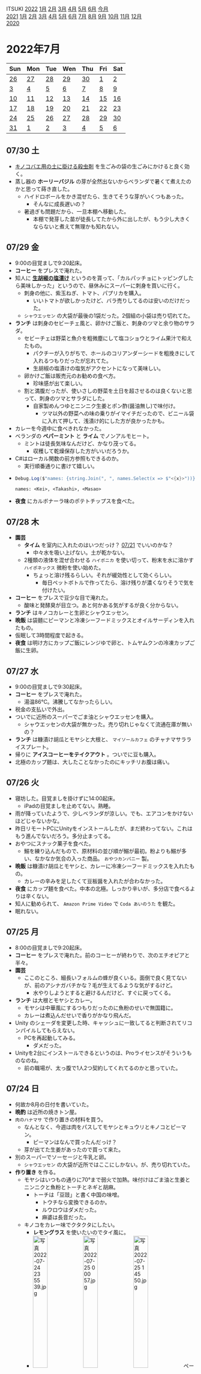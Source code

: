 ITSUKI [2022](README.md#2022) [1月](2022-01.md) [2月](2022-02.md) [3月](2022-03.md) [4月](2022-04.md) [5月](2022-05.md) [6月](2022-06.md) [今月](2022-07.md)  
[2021](README.md#2021) [1月](2021-01.md) [2月](2021-02.md) [3月](2021-03.md) [4月](2021-04.md) [5月](2021-05.md) [6月](2021-06.md) [7月](2021-07.md) [8月](2021-08.md) [9月](2021-09.md) [10月](2021-10.md) [11月](2021-11.md) [12月](2021-12.md)  
[2020](README.md#2020)  

2022年7月
=========

|Sun|Mon|Tue|Wen|Thu|Fri|Sat|
|---|---|---|---|---|---|---|
|[26](2022-06.md#0626-日)|[27](2022-06.md#0627-月)|[28](2022-06.md#0628-火)|[29](2022-06.md#0629-水)|[30](2022-06.md#0630-木)|[1](#0701-金)|[2](#0702-土)|
|[3](#0703-日)|[4](#0704-月)|[5](#0705-火)|[6](#0706-水)|[7](#0707-木)|[8](#0708-金)|[9](#0709-土)|
|[10](#0710-日)|[11](#0711-月)|[12](#0712-火)|[13](#0713-水)|[14](#0714-木)|[15](#0715-金)|[16](#0716-土)|
|[17](#0717-日)|[18](#0718-月)|[19](#0719-火)|[20](#0720-水)|[21](#0721-木)|[22](#0722-金)|[23](#0723-土)|
|[24](#0724-日)|[25](#0725-月)|[26](#0726-火)|[27](#0727-水)|[28](#0728-木)|[29](#0729-金)|[30](#0730-土)|
|[31](#0731-日)|[1](2022-08.md#0801-月)|[2](2022-08.md#0802-火)|[3](2022-08.md#0803-水)|[4](2022-08.md#0804-木)|[5](2022-08.md#0805-金)|[6](2022-08.md#0806-土)|

## 07/30 土

- [キノコバエ用の土に掛ける殺虫剤](2022-05.md#0506-insecticide) を生ごみの袋の生ごみにかけると良く効く。
- 蒸し器の __ホーリーバジル__ の芽が全然出ないからベランダで暑くて煮えたのかと思って蒔き直した。
  - ハイドロボールをかき混ぜたら、生きてそうな芽がいくつもあった。
    - そんなに成長遅いの？
  - 暑過ぎも問題だから、一旦本棚へ移動した。
    - 本棚で発芽した苗が徒長してたから外に出したが、もう少し大きくならないと煮えて無理かも知れない。

## 07/29 金

- 9:00の目覚ましで9:20起床。
- __コーヒー__ をプレスで淹れた。
- 知人に __[生胡椒の塩漬け](https://and-cambodia.stores.jp/items/5d5112038e6919185860d652)__ というのを貰って、「カルパッチョにトッピングしたら美味しかった」というので、昼休みにスーパーに刺身を買いに行く。
  - 刺身の他に、紫玉ねぎ、トマト、パプリカを購入。
    - いいトマトが欲しかったけど、バラ売りしてるのは安いのだけだった。
  - `シャウエッセン` の大袋が最後の1袋だった。2個組の小袋は売り切れてた。
- __ランチ__ は刺身のセビーチェ風と、卵かけご飯と、刺身のツマと余り物のサラダ。
  - セビーチェは野菜と魚介を粗微塵にして塩コショウとライム果汁で和えたもの。
    - パクチーが入りがちで、ホールのコリアンダーシードを粗挽きにして入れるつもりだったが忘れてた。
    - 生胡椒の塩漬けの塩気がアクセントになって美味しい。
  - 卵かけご飯は販売元のお勧めの食べ方。
    - 珍味感が出て楽しい。
  - 割と満腹だったが、使いさしの野菜を土日を超させるのは良くないと思って、刺身のツマとサラダにした。
    - 自家製めんつゆとニンニク生姜とポン酢(醤油無し)で味付け。
      - ツマ以外の野菜への味の乗りがイマイチだったので、ビニール袋に入れて押して、浅漬け的にした方が良かったかも。
- カレーを今週中に食べきれなかった。
- ベランダの __ペパーミント__ と __ライム__ でノンアルモヒート。
  - ミントは徒長気味なんだけど、かなり茂ってる。
    - 収穫して乾燥保存した方がいいだろうか。
- C#はローカル関数の前方参照もできるのか。
  - 実行順番通りに書けて嬉しい。
- ```cs
  Debug.Log($"names: {string.Join(", ", names.Select(x => $"<{x}>"))}");
  ```
  ```
  names: <Kei>, <Takashi>, <Masao>
  ```
- __夜食__ にカルボナーラ味のポテトチップスを食べた。

## 07/28 木

- __園芸__
  - __タイム__ を室内に入れたのはいつだっけ？ [07/21](#0721-thime) でいいのかな？
    - 中々水を吸い上げない。土が乾かない。
  - 2種類の液体を混ぜ合わせる `ハイポニカ` を使い切って、粉末を水に溶かす `ハイポネックス` 微粉を使い始めた。
    - ちょっと溶け残るらしい。それが緩効性として効くらしい。
      - 毎日ペットボトルで作ってたら、溶け残りが濃くなりそうで気を付けたい。
- __コーヒー__ をプレスで豆少な目で淹れた。
  - 酸味と発酵臭が目立つ。あと何かある気がするが良く分からない。
- __ランチ__ はキノコカレーと生卵とシャウエッセン。
- __晩飯__ は袋麺にピーマンと冷凍シーフードミックスとオイルサーディンを入れたもの。
- 仮眠して3時間程度で起きる。
- __夜食__ は明け方にカップご飯にレンジゆで卵と、トムヤムクンの冷凍カップご飯に生卵。

## 07/27 水

- 9:00の目覚ましで9:30起床。
- __コーヒー__ をプレスで淹れた。
  - 湯温86°C。沸騰してなかったらしい。
- 税金の支払いで外出。
- ついでに近所のスーパーでごま油とシャウエッセンを購入。
  - シャウエッセンの大袋が無かった。売り切れじゃなくて流通在庫が無いの？
- __ランチ__ は糠漬け胡瓜とモヤシと大根と、 `マイソールカフェ` のチャナマサラライスプレート。
- 帰りに __アイスコーヒーをテイクアウト__ 。ついでに豆も購入。
- 北極のカップ麺は、大したことなかったのにキッチリお腹は痛い。

## 07/26 火

- 寝坊した。目覚ましを掛けずに14:00起床。
  - iPadの目覚ましを止めてない。熟睡。
- 雨が降っていたようで、少しベランダが涼しい。でも、エアコンをかけないほどじゃないかな。
- 昨日リモートPCにUnityをインストールしたが、まだ終わってない。これはもう進んでないだろう。多分止まってる。
- おやつにスナック菓子を食べた。
  - 鰯を練り込んだもので、原材料の並び順が鰯が最初。粉よりも鰯が多い、なかなか気合の入った商品。 `おやつカンパニー` 製。
- __晩飯__ は糠漬け胡瓜とモヤシと、カレーに冷凍シーフードミックスを入れたもの。
  - カレーの辛みを足したくて豆板醤を入れたが合わなかった。
- __夜食__ にカップ麺を食べた。中本の北極。しっかり辛いが、多分店で食べるよりは辛くない。
- 知人に勧められて、 `Amazon Prime Video` で `Coda あいのうた` を観た。
- 眠れない。

## 07/25 月

- 8:00の目覚ましで9:20起床。
- __コーヒー__ をプレスで淹れた。前のコーヒーが終わりで、次のエチオピアと半々。
- __園芸__ 
  - ここのところ、細長いフォルムの蜂が良くいる。面倒で良く見てないが、前のアシナガバチかな？毛が生えてるような気がするけど。
    - 水やりしようとすると避けるんだけど、すぐに戻ってくる。
- __ランチ__ は大根とモヤシとカレー。
  - モヤシは中華風にするつもりだったのに魚粉のせいで無国籍に。
  - カレーは煮込んだせいで香りがかなり飛んだ。
- Unity のシェーダを変更した時、キャッシュに一致してると判断されてリコンパイルしてもらえない。
  - PCを再起動してみる。
    - ダメだった。
- Unityを2台にインストールできるというのは、Proライセンスがそういうものなのね。
  - 前の職場が、太っ腹で1人2つ契約してくれてるのかと思っていた。

## 07/24 日

- 何故か8月の日付を書いていた。
- __晩酌__ は近所の焼きトン屋。
- `肉のハナマサ` で作り置きの材料を買う。
  - なんとなく、今週は肉をパスしてモヤシとキュウリとキノコとピーマン。
    - ピーマンはなんで買ったんだっけ？
  - 芽が出てた生姜があったので買って来た。
- 別のスーパーでソーセージと牛乳と卵。
  - `シャウエッセン` の大袋が近所ではここにしかない。が、売り切れていた。
- __作り置き__ を作る。
  - モヤシはいつもの通りに70°まで弱火で加熱。味付けはごま油と生姜とニンニクと魚粉とトーチとネギと胡麻。
    - トーチは「豆豉」と書く中国の味噌。
      - トウチなら変換できるのか。
      - ルウロウはダメだった。
      - 麻婆は長音だった。
  - キノコをカレー味でクタクタにしたい。
    - __レモングラス__ を使いたいのでタイ風に。
    - <img src='images/%E5%86%99%E7%9C%9F%202022%2D07%2D24%2023%2055%2039.jpg' alt='写真 2022-07-24 23 55 39.jpg' width='30%'> <img src='images/%E5%86%99%E7%9C%9F%202022%2D07%2D25%200%2000%2057.jpg' alt='写真 2022-07-25 0 00 57.jpg' width='30%'> <img src='images/%E5%86%99%E7%9C%9F%202022%2D07%2D25%201%2045%2050.jpg' alt='写真 2022-07-25 1 45 50.jpg' width='30%'> ペーストにして、アンチョビピクルスとココナッツミルクでイイ感じの味付けになったと思うが、焦がしてしまった。
    - イイ感じの味付けになったと思うけど、スターターのマスタードとクミンは不要だった。タイっぽさが減る。
- github.ioでTeXが変換されてないんだけど？
  - それと、urlも自動的にリンクにはならないのか。
    - いくつか直したが、全部は面倒だな。
- 久しぶりにAppleWatchを掃除した。

## 07/23 土

- __園芸__
  - <img src='images/%E5%86%99%E7%9C%9F%202022%2D07%2D23%2017%2053%2033.jpg' alt='写真 2022-07-23 17 53 33.jpg' width='30%'> __レモングラス__ の成長が旺盛。ここ最近の暑さのせいだろうか。流石南国の植物。
  - <img src='images/%E5%86%99%E7%9C%9F%202022%2D07%2D23%2017%2053%2001.jpg' alt='写真 2022-07-23 17 53 01.jpg' width='30%'> __レモンドロップ__ を収穫。
  - ベランダに出した __蒸し器__ の __ホーリーバジル__ の芽が消えた。煮えたかも知れない。

## 07/22 金

- __園芸__
  - <img src='images/%E5%86%99%E7%9C%9F%202022%2D07%2D22%207%2033%2023.jpg' alt='写真 2022-07-22 7 33 23.jpg' width='30%'> <img src='images/%E5%86%99%E7%9C%9F%202022%2D07%2D22%207%2034%2012.jpg' alt='写真 2022-07-22 7 34 12.jpg' width='30%'> __唐辛子__ が元気。 __ハバネロ__ と __レモンドロップ__ 。
    - レモンドロップはそろそろ収穫して干してしまおう。
  - 本棚から動かした __蒸し器__ の4つは動きが無い。多分死んでる。
    - 作り直したいが、元気が出るのはいつだろうか。
  - 本棚の __蒸し器__ の __ホーリーバジル__ は成長する気配が無いが、死んでるようにも見えない。
    - 近くで見たら、発芽してる種がいくつもあった。生きてるの？死んでるの？
    - とりあえず水を足して、カビにアルコールを吹き掛けた。
- コーヒーの代わりに `レッドブル` を飲んだ。
- UnityのShaderLabの `RenderType` を外部から変更する。助かる。
  - [https://light11.hatenadiary.com/entry/2019/01/11/212241](https://light11.hatenadiary.com/entry/2019/01/11/212241)
  - InspectorをDebugにして `String Tag Map` 。
- 昼飯は抜いて昼寝した。
- __コーヒー__ をウェーブフィルターで淹れて、ココアと砂糖を入れた。
- 昨日夜中まで何度もモノを食べたせいか、甘い飲み物のおかげか、夕方までお腹が減らない。
- __晩飯__ はサラダと糠漬け。
- コロナ新規感染者は前週比1.8倍だそうだ。
  - 政府から、医療機関に対して、土日の発熱外来の営業や、発熱患者に対して検査キットで自宅で検査してもらうように、依頼したそうだ。
    - 是非やるべきだけど、それを今やるのか。前回の宣言明けにやっておくべきだったのでは。
- おお、c++の構造化束縛(C#のValueTupleみたいなの)は配列を分解できるのか。
  - [https://cpprefjp.github.io/lang/cpp17/structured_bindings.html](https://cpprefjp.github.io/lang/cpp17/structured_bindings.html)
  - え、クラスメンバまで。それはミスが怖い。
- 今読んでいる本で、$2.5^2$ と $2.5^3$ の幾何平均を $\sqrt{2.5^2 \times 2.5^3}$ と表記しているが、 $2.5^\frac{2+3}{2}$ の方が分かりやすいし、項が増えた時にもっと分かりやすいと思う。
  - やっと分かった。 $a^\frac{m+n}{2}$ だと $a^m$ と $a^n$ の形にしないといけないが、 $a$ と $b$ の形のまま $\sqrt{ab}$ と書けるということか。
- 夜の間、 __ホーリーバジル__ に __紫外線ライト__ を当ててみる。
  - 窓からの日光の方がずっと強いと思うけど。
  - 明日から外に出してみようか。
- 来週雨が降るらしいけど、それでも31°Cだって。

## 07/21 木

- 8:00の目覚ましで9:30起床。
- __コーヒー__ をウェーブフィルターで淹れた。
  - 2枚になってた。
- __園芸__
  - 水やりしたら、主に __唐辛子__ だけ弱ってた。
  - <a id="0721-thime"></a>__タイム__ がちょっと前から元気が無い。水が少ないのか多いのか、それとも暑過ぎるのか。
- 71°Cでお __茶__ を淹れたが、中々水色が濃くならない。
- __ランチ__ は大根とサラダ。
  - サラダはまだ白ご飯のおかずにできるくらい塩辛いが、食べ物のレベルにはなった。
- <img src='images/%E5%86%99%E7%9C%9F%202022%2D07%2D21%2018%2053%2020.jpg' alt='写真 2022-07-21 18 53 20.jpg' width='30%'> __カルダモン水__ はプックリと膨らんだが、あんまりいい香りが出てない。あまり美味しくない成分が出ている。
  - ライムを浮かべてみたらマシだが、やはり期待と違う。
  - 潰して皮を剥いて粒だけにしたらどうだろうか。
  - お茶パックにパウダーがいいのだろうが。
  - 検索したら丸ごとで作ってる人が美味しいと言ってた。
  - とりあえず、残り半分に __クローブ__ を1粒追加した。
- スライスで __ライム__ を使った後に、切り口をラップして冷蔵庫に入れているが、案外良く保つ。
- __晩飯__ はカップ麺とソーセージ。
- <details><summary>コレのBが、PODじゃないのか。</summary>

  ```c++
  #include <type_traits>
  #include <typeinfo>
  #include <cstdio>

  struct A { int a; };
  struct B : A { int b; };
  struct C { A a; int c; };

  template <typename T> static void report()
  {
      std::printf("type %s %d\n", typeid(T).name(), std::is_standard_layout<T>::value);
  }

  int main()
  {
      report<A>();
      report<B>();
      report<C>();
      return 0;
  }
  ```
  の出力がこう。
  ```
  type struct A 1
  type struct B 0
  type struct C 1
  ```
  </details>

  - PODはトリビアルコピー可能とスタンダードレイアウトの2つの概念に分割されたと読んで確かめてみた。
  - 長いこと使ってなかったので `typeid` を思い出せなくて検索した。
  - `ideone` 使った方が楽だったかな。 [https://ideone.com/lmPmNt](https://ideone.com/lmPmNt)
- [https://cpprefjp.github.io/lang/cpp20/coroutines.html](https://cpprefjp.github.io/lang/cpp20/coroutines.html) は前からこんなに詳しかったかな？
  - ここの例に出てるコードがコレで動くなんて、今のc++の型推論は凄いな。
- コロナ新規感染者は3万人以上で、前週比は1.7倍だそうだ。
  - 夜の人出は減ってるというが、さてどうなるか。
  - 増加率は2倍よりは減ってるということでいいのかな？
- 仕事が押している。
  - 1月に分かっていれば問題なかったんだけど、気付くことが出来た可能性はあるだろうか。
    - 想定とかなり違う。その想定をせずに済めば良かったのだが、何かできることはあったか？
- `AppAgg` で1本ダウンロードした。
  - 他にもいくつか面白そうなのはあったけど、まともなアクションでボリュームが大変そうだった。
- ウトウトして仮眠した。そのまま眠っても良かったが1時間で起きた。
- コンビニへ買い物に。ストック補充。
  - `レッドブル` とカップ麺2個とスナック2個。
- ネット記事で知ったが、[Shift]キーを押しながらホイールで横スクロール。便利。
- `PrefabUtility.LoadPrefabContents()` は例外出すの。
- プレハブでマテリアルパラメータを上書きできない、ってマジか。 __テクスチャ違いのプレハブを作れない__ のか。
- 数時間の仮眠はしたが徹夜した。

## 07/20 水

- 8:00の目覚ましで9:40起床。
- __朝飯__ にソーセージ2本と牛乳とレタスサラダとルーローの残り。
  - レタスサラダやっぱり塩辛い。少し具材を足したい。
- ご飯も食べてギリギリだったのでコーヒーを淹れなかった。
- __ランチ__ は大根糠漬けを全部。結構食べた。
- 昼休みはほぼ昼寝。
- __おやつ__ に何度もソーセージをつまみ食い。
- `Unity` で fbx を `Convert To FBX Prefab Variant` すると、バイナリがテキストになってしまい、ついでに色々な情報が剥落する。
- 定時後、サラダの追加食材を買いに近所のスーパーへ行って、オクラとシメジを買って来た。
  - オクラはヘタ毎斜めに切って生のまま、シメジはバラしてそのまま追加。
- __晩飯__ は袋麺のニュー担々麺と、ちょっと高いポテトチップス。
  - 袋麺はお湯が多かったのか薄かった。
  - ニンニク一欠けのすりおろしを追加し、溶き卵を掻き玉にして加えた。
- 面倒で水やりしなかった。
- コロナ新規感染者は前週比160%。
  - 倍にはなっていないが、落ち着いたと言える数字ではない。
    - 連休の分が来ただけで、明日から落ち着くといいんだけど。
- __夜食__ に `プリングルス` 黒トリュフ。
  - 食欲が止まらない。
- ウトウトして仮眠した。そのまま眠っても良かったが1時間で起きた。

## 07/19 火

- 8:00の目覚ましで9:20起床。
- 昨日の水やりが夕方だったからか、2Lペットボトル2本で済んだ。
- __コーヒー__ をプレスで淹れた。
  - 昨日 __ウェーブフィルター__ 買って来たのに。
- <img src='images/%E5%86%99%E7%9C%9F%202022%2D07%2D19%2013%2019%2044.jpg' alt='写真 2022-07-19 13 19 44.jpg' width='30%'> 水に __カルダモン__ を浮かべて冷蔵庫に入れてみた。
- __ランチ__ は大根糠漬けとソーセージとゆで卵。
  - <img src='images/%E5%86%99%E7%9C%9F%202022%2D07%2D19%2013%2031%2003.jpg' alt='写真 2022-07-19 13 31 03.jpg' width='30%'> ゆで卵は作り置きのサラダのために作ったけど、2個茹でて1つ割れたので、割れた方を食べた。
- 税金を納めに行って、帰りに `スタバ` でフラペチーノを買って飲む。
- 昨日のレタスで __作り置き__ のサラダを作った。
  - レモンのコンフィを使った。少し多過ぎて塩辛い。
  - レタスは常温放置してたら少し溶けた。
  - 茹で卵はやっぱりもう1つ欲しい。
- __晩飯__ は余りものカレー。
  - レタスの外葉とナス1本とキュウリ半分とルーロー。
  - パウダースパイスを入れる前にナスを入れてしまって、食感も悪いし香りの乗りも悪い。
- コロナ新規感染者が前週比微減。
  - 人流が少し減っており、行動変容のせいだとすると、良い兆候かも知れない。
    - 現在程度なら医療は逼迫しないようなので、微増が続く程度ならば耐え切れるだろう。

## 07/18 月 海の日

- __晩飯__ と __買い物__ に __お出かけ__ 。
  - AppleWatchを忘れて出かけた。
  - 晩飯は `ラーメン大戦争` で鶏ガラと貝柱の出汁のラーメンと、おつまみセットと唐揚げ。
    - 甘みのあるスープは流石。
    - カンスイ弱めの腰のある麺が好み。
    - 極薄切りのレアチャーシューが美味しい。
  - 小田急ハルクの地下が20:00閉店だった。20:30まで頑張って欲しい。
  - `東急ハンズ` で __ウェーブフィルター__ を購入。
  - 歩いて __新大久保__ に移動。
    - 暑いのでどこかで飲み物を買いたいと思っていたが、案外21:00で終わっている店が多い。
    - `ホイチャ` というタピオカの店でスムージーを買って歩きながら飲む。
  - ハラル食材店でカルダモンパウダーとコリアンダーパウダーとペペスープとウラドダルを購入。
    - ペペスープはアフリカの辛いスープで、どんな味なのか興味があった。
    - ウラドダルはインドの豆料理で使うんだけど、スパイスのように炒めても使うというのを読んで興味が出た。
      - 1kgは多いけど。
  - 近所のスーパーでレタスと胡瓜とソーセージと牛乳を購入。
    - ソーセージは `シャウエッセン` の大袋を買うつもりだったが、他のにした。
      - シャウエッセンの粗挽き食感の方が好きだな。
    - レタスは朝獲りレタスという触れ込みの外葉が沢山付いたもの。
  - 11186歩。

## 07/17 日

- 近所のもつ焼き屋で __晩酌__ 。
  - 3日連続もつ焼き。
- 2944歩。

## 07/16 土

- 今日も __江古田__ のお店に __晩酌__ に行く。
  - 今日も湿度が凄い。
  - 昨日と別のルートで、椎名町の手前から西へ。少し遠回り。
    - `トキワ荘` のあったらしい通りを通ったら色々アピールしてた。
  - 今日も中井に寄る。徒歩移動。
  - :walking: 7.99km
    - アチコチで計測忘れ。行きの江古田までは5.3km程度。
    - 昨日は程々に走ったのに、ほとんどずっと歩いていた今日の方が平均時速が速かった。
    - 15783歩。

## 07/15 金

- 9:00の目覚ましで9:40起床。
- ギリギリなのでコーヒーは無し。
- 昨日の雨で水やりは不要。
- __ランチ__ は糠漬け胡瓜とモヤシ。
- __コーヒー__ をプレスで淹れた。沸騰してなくて、湯温が82°Cだった。物足りない。低めの温度じゃだダメ。
- 常温の水道水に __ライム__ のスライスと、カルダモンとクローブを浮かべてみた。
  - こんな短時間の水出しでは、スパイスの香りはゼロ。
- Unityのシェーダのuniform一覧は得られないのか。
- __晩酌__ しにお出かけ。
  - 最近知り合いが働き始めた __江古田__ の店まで。
  - 歩いて行ったが湿度が凄い。
  - 帰りに __中井__ の知り合いの店に寄る。電車移動。
  - 帰り道でAppleWatchの一時停止を解除し忘れて計測漏れが沢山ある。
  - :walking: 4.52km
    - 中井から歩いて帰ってきたが計測忘れ。
    - 11162歩。

## 07/14 木

- 8:00の目覚ましを8:30に掛け直して9:00起床。
- __コーヒー__ をプレスで淹れた。
- __園芸__
  - 昨日の雨で、水やりはかなり少なく。
  - <img src='images/%E5%86%99%E7%9C%9F%202022%2D07%2D14%209%2052%2039.jpg' alt='写真 2022-07-14 9 52 39.jpg' width='30%'> __ハバネロ__ に雑草が生えていると思ったらキノコだった。
- `git update-git-for-windows` したら `git branch --show-current` が使えるようになった。
- ベランダは涼しいが、風が抜けないのでエアコンが必要。
- __ランチ__ は糠漬けとモヤシとルーロー。
  - モヤシ辛い。
- アニスの __ハーブティー__ にライムのスライスを入れてみたがライムが勝ち過ぎ。
- カレーを作ってくれと言われて作った。

## 07/13 水

- 9:00の目覚ましで9:30起床。
- __コーヒー__ をプレスで淹れた。
- まあまあ横殴りの雨で、水やりは最上段だけ。
- 昼休みにスーパーへ __買い物__ に。
  - 間違えて生姜を買い足してしまった。こないだ補充したのに。
- __ランチ__ はモヤシとカプレーゼと、デザートにバニラアイス。
  - お土産でバルサミコみたいなリンゴ酢を貰ったので、それを使うためにカプレーゼとアイス。
- カプレーゼのために買ったバジルの、茎の付いた部分をコップに活けてみた。前に上手く行かなかった気がするけど。
- 芽が伸びることを期待して暗室に入れておいた、芽の出た生姜がカビていた。
  - 芽が腐ったようにも見える。
  - 温度が高過ぎたか。
- Amazonで注文したモバイルバッテリーが届いた。
- 夕方にお腹が空いてカリフラワーのサブジを食べた。
- __晩飯__ はカップ麺の一風堂。
- 日記のcommit&pushにスクリプトを使っている。
  - 普段はSourceTreeのターミナルを使っているが、vscodeのターミナルでいいんじゃないかと思って試したら、パスが通っているのが `git version 2.18.0.windows.1` で、 `git branch --show-current` のオプションが動かなかった。
- __日記__ を書くのに手元でgitとvscodeを使っているが、 __GitHubのmainブランチを直接vscodeのweb版で編集__ してもいいハズだな。
- エアコンを消して寝る。

## 07/12 火

- 8:00の目覚ましで9:00起床。4時間睡眠の割には起きやすかった。
- エアコンを点けた。
- __コーヒー__ をプレスで淹れた。
- __園芸__
  - <img src='images/%E5%86%99%E7%9C%9F%202022%2D07%2D12%209%2052%2027.jpg' alt='写真 2022-07-12 9 52 27.jpg' width='30%'> パクチーが枯れているかも知れない。煮えた？
  - 芽が出たホーリーバジルが伸びてないように見える。コレも煮えたか。
- 次に晴れるのは日曜らしい。
  - __梅干し__ を瓶のまま日光に当ててみる。丁度1か月くらいだ。
    - 意味があるんだろうか？
    - そもそも、普通の梅干しで天日干しする理由は乾燥だけなのか、他にもあるのか。
      - 乾燥だけなら室内で風乾でもいいだろう。
    - 天日干しでは、かなり温度が上がるかも知れない。梅干しの天日干しの意味に、軽く煮ることがあるかも知れない。
    - 瓶を天日にさらすことでも、50°Cを超えるくらいにはなりそうな気がする。
      - だとしたら、ソチラの意味はある。
      - 乾かすことによる恩恵があるならそれは得られないが。
- __カリカリ梅__ を20%の塩分で漬けたけど、10%程度が普通みたい。
- 梅干しの瓶もカリカリ梅の瓶も、瓶の口が塩を吹いている。
- __FX__ で、こないだ南アランド円を追加したが怪しい。
  - スワップでプラスになる程度の緩やかな下降であって欲しいんだけど、ZAR/USDを見るとかなり激しい。
  - 見てみたら、今年は思ったより沢山利益確定していた。
    - ランド円が落ちて、まだホールドするつもりがあれば損を計上してポジり直そう。
- 思い出して `EAST END X YURI` の `DA.YO.NE` を聞き直してみたけど、こんな歌詞だったのか。
- ついでに `気分上々↑↑` も聞き直してみて、コッチならカラオケで歌えるかも知れない。
- 仕事中に聞く音楽を `AAA` に。
- [HLSLに対するUnityの拡張でfixedがあるように書いてある](https://docs.unity3d.com/ja/2019.4/Manual/SL-DataTypesAndPrecision.html) のに、実際はhalfは使えるがfixedは使えない。
- 中々の雨。

## 07/11 月

- 8:00の目覚ましで9:00起床。
- そうか、リスクオフで円高に振れたのなら、キャリートレードの巻き戻しが起こった可能性があるのか。
- __コーヒー__ をプレスで淹れた。
- __ランチ__ はキュウリマヨとモヤシとルーロー。
  - __タラゴンマヨネーズ__ を使い切った。
    - キュウリに付けると香りが良く分からないが、そのまま舐めるとハッキリ分かる。
- 昨日はタルトとカレーとつまみ食いしたくらいしか食べてないと思うが、お腹が少し張ってる感じがある。
- 昼が少なかったのでお腹が空いて __晩飯__ にルーロー。
  - 茹で卵がイイ感じだった。
- 茶碗の底を舐め尽くす長い舌が欲しい。
- __カリフラワー__ の南インド風炒めを作った。
  - 買った時はカレー味にするつもりだったけど、気が変わって __カレーリーフ__ を使うことにした。
- __蒸し器__ から発芽しないのは、日の当たる場所は暑過ぎるのかも知れない。
  - <img src='images/%E5%86%99%E7%9C%9F%202022%2D07%2D12%200%2037%2032.jpg' alt='写真 2022-07-12 0 37 32.jpg' width='30%'> 室内に持ってきてみるが、すでに煮えているかも知れない。
    - 1週間程度経って芽が出なければたら蒔き直そう。
    - 室温でも高過ぎるかも知れない。25°Cは超えている。
  - 仕込んだ順に下からのハズ。日記によると、裏赤紫蘇、葉ネギ、葉ネギ、ニラ、の順。
- 昔 __青空ゼリー__ を作る記事を見たのを思い出して色々検索した。
  - __炭酸ゼリー__ を作りたくなった。
  - 果実に炭酸を含ませることもできるそうで、一緒に提供したら面白い。
- `Amazon` のプライムデーでApple Watch対応の __モバイルバッテリー__ を購入。
  - `ソーダストリーム` も買おうかと思ったが、結局使わない気がするのでパスした。
    - ソーダストリームは水にしか使用できず、果汁などはダメなようだ。
    - `ドリンクメイト` という商品なら、部品を取り外して洗えるから、濃度の低い液体なら使えるらしい。
- エアコンを消して寝る。
- 眠れなくて4:00就寝。
  - また不眠気味？適当なタイミングで矯正しないと。

## 07/10 日

- 近所の喫茶店でバイトしてる知人が最終日だというので行ってきた。
  - その店の後にもつ焼き屋にいくつもりだったが、カレーを勧められて食べたら満腹した。
- 外出したついでに選挙に行ったら、近所のファミレスが閉店だって。
  - 次は何になるのだろうか。
- __作り置き__ の材料を買いに `肉のハナマサ` へ
- エアコンの室外機にアルミシートを掛けている家があった。
  - 室外機の温度が上がらないようにすると節電効果があるというのを聞いたことがある。
  - それと別に、ウチでは鉢の温度を抑えられるかも知れない。
- __作り置き__ を作る。
  - __モヤシ__ を弱火で70°Cまで加熱して味付け。今日はニンニク、生姜、ライム、ナンプラー。
  - __大根__ の頭を __糠漬け__ 、しっぽを __割り干し__ 。
  - ルーロー飯的なものを作りたいが、角切りが面倒なので豚小間を使ってみた。
    - <img src='images/%E5%86%99%E7%9C%9F%202022%2D07%2D10%2019%2059%2013.jpg' alt='写真 2022-07-10 19 59 13.jpg' width='30%'> <img src='images/%E5%86%99%E7%9C%9F%202022%2D07%2D10%2020%2013%2022.jpg' alt='写真 2022-07-10 20 13 22.jpg' width='30%'> 紹興酒で煮たのだけれども、アルコールを飛ばす前に肉を入れてしまった。なるべく小さな火力でアルコールを飛ばそうと思って、アルミホイルで落し蓋をして穴を開けて弱火で加熱した。
      - 折角温度を測りながら70°Cまで加熱したのに。
    - 煮過ぎで食感が悪くなった。
    - それと、アクがひどい。
      - 煮上がったら、アクが固まってスープが透明になった。
      - が、かき混ぜるとヒドいアク。
      - 肉に火が通った段階で一度引き上げて、アクを固めるために煮立てて、濾して肉を戻したら良いのではないか。
    - 茹で卵を4つ作って一緒に保存。
  - __ニンニク__ をぬるま湯に浸してみた。
    - しないよりは剥きやすいが、感動する程じゃなかった。
    - 根元寸止めカットから少し剥いて、それからぬるま湯に浸すハイブリッドを試してみよう。

## 07/09 土

- エアコン無しで過ごせそう。
- __ランチ__ は牛乳とシャウエッセン。
- __園芸__
  - <img src='images/%E5%86%99%E7%9C%9F%202022%2D07%2D09%2016%2026%2000.jpg' alt='写真 2022-07-09 16 26 00.jpg' width='30%'> <img src='images/%E5%86%99%E7%9C%9F%202022%2D07%2D09%2016%2032%2056.jpg' alt='写真 2022-07-09 16 32 56.jpg' width='30%'> __ホップ__ を植え替え。
    - 知り合いのビアバーに寄贈しようと思う。
      - 蔓を誘引するための網を買ったのだが、どこに行ったか分からない。
- 耐えきれず16:30にエアコンを点けた。
- 東中野の飲み屋で晩酌。
  - タイ料理の差し入れがあった。美味しい。

## 07/08 金

- 8:00の目覚ましで9:20起床。もっと寝たいが起き上がれた。
- 胃酸の感じがする。
  - 昨日の晩飯は21:00頃で遅かった。この程度でも良くないのか。
- __コーヒー__ をプレスで淹れた。
- __園芸__
  - ペットボトルの __パクチー__ の育ちが悪い気がする。
  - コップに挿し木した __ホップ__ はダメだったようだ。
- 日本で要人が銃殺されるとは。
  - Yahoo!トピックが徐々に銃撃関連になり、ついに全てが。
- <img src='images/%E5%86%99%E7%9C%9F%202022%2D07%2D08%2012%2029%2024.jpg' alt='写真 2022-07-08 12 29 24.jpg' width='30%'> 糠漬けのナスを切ってみたが漬かりが浅かった。
- __ランチ__ は大根とナスカレー煮麺。
  - <img src='images/%E5%86%99%E7%9C%9F%202022%2D07%2D08%2012%2046%2000.jpg' alt='写真 2022-07-08 12 46 00.jpg' width='30%'> <img src='images/%E5%86%99%E7%9C%9F%202022%2D07%2D08%2012%2048%2020.jpg' alt='写真 2022-07-08 12 48 20.jpg' width='30%'> ナスカレー煮麺は、スパイスカレーでナスを炒めて、牛バラ煮込みのスープを加えて素麺を煮込んだ。
    - 僕個人は平気だが、公平に見て脂が多過ぎた。カレーは冷凍挽肉を使って、コイツはかなり脂を出す。
    - 素麺は、お湯に浸しておいた。
      - カレーが完成して、煮込みスープを入れる前にお湯を沸騰させ、お湯に素麺を入れたらスープの加熱を始め、スープが煮立ったら素麺を鍋に入れ、ひと煮立ちして完成。
    - 素麺に少しとろみがついていたので、洗った方が良さそうだ。洗うためのお湯も別に用意しておくべきか。
  - 胡瓜にマヨネーズを付けて食べるつもりで冷やしていたが、煮麺で満腹した。
- `煮麺` が変換できない。
  - 単語登録して送信しておいた。
- リモート懇親会があって、マグカップを洗っておいて良かったと思った。
- 最後のアーモンドクッキーを食べた。
- 懇親会の後に仕事をしたかったが、十分に酔った。
  - ちょっとコーディングが面倒な感じなんだけど、月曜に思い出せるだろうか。
- エアコン無しで眠れそう。

## 07/07 木

- 8:00の目覚ましで11:10起床。
  - 寝坊！目覚ましを止めてしまったらしい。
  - 7:00に一度起きたのに。
- 目方がスイスイ減ってる。このところ、毎日出てるので、そのおかげか。
- 洗濯機置き場の突っ張り棚のトイレットペーパーが落ちていた。地震？
- __園芸__
  - コップで挿し木してる __ホップ__ がコップから外れて枯れかけていた。風？トイレットペーパーが落ちていたのとは独立した災害？
  - <img src='images/%E5%86%99%E7%9C%9F%202022%2D07%2D07%2011%2034%2001.jpg' alt='写真 2022-07-07 11 34 01.jpg' width='30%'> もう片方のホップの根っこが立派になってる。
    - コッチはもう移植して良さそう。
      - 移植しないでこのまま差し上げても構わないかな。
  - <img src='images/%E5%86%99%E7%9C%9F%202022%2D07%2D07%2013%2056%2029.jpg' alt='写真 2022-07-07 13 56 29.jpg' width='30%'> 何を蒔いたか覚えてないが、上段の __蒸し器__ の右端から芽が出てきた。
    - [07/02](#0702-hydroball) によると、3つ作っていて、その最初だと思うから、ホーリーバジルかな？
      - 確かにバジルの双葉は丸かったかも知れない。[05/31](2022-05.md#0531-basil) の写真を手元で見返すと、丸い気がする。
- __コーヒー__ をプレスで淹れた。湯温は93°C
  - 今日から `早川亭` のマイルドブレンド。
- __ランチ__ はキノコカレーと胡瓜。
  - キノコカレーは半分だけ食べようと思っていたのに全部食べた。
  - __タラゴンマヨネーズ__ の使い道に困って、生の胡瓜に掛けてみたら美味しい。茹で卵よりコッチの方がいい。
    - 他には何に掛けたらいいかな？タラゴンの香りが弱めなので、セロリだと負けちゃうかな？ブロッコリとか？
    - 酸味の強いマヨネーズにハーブの香りが少しだけ付いてる感じ。多分タラゴンビネガーの時点で、タラゴンが少ないのだと思う。
- __重曹__ に漬けた __マグカップ__ を洗ってみる。
  - <img src='images/%E5%86%99%E7%9C%9F%202022%2D07%2D07%2014%2000%2041.jpg' alt='写真 2022-07-07 14 00 41.jpg' width='30%'> 鍋で煮る時に、横に倒して煮たんだけど、その時に下になっていた側だけ奇麗になっていた。
    - もう1回煮た。
      - <img src='images/%E5%86%99%E7%9C%9F%202022%2D07%2D07%2021%2047%2041.jpg' alt='写真 2022-07-07 21 47 41.jpg' width='30%'> 見事に奇麗に。ちょっとだけ残ってるけど、十分だろう。
- 警告が減ってたので、気にする人はいるらしいが、全体に声掛けをするチームではないようだ。
- __おやつ__ に __アーモンドクッキー__ 2枚と牛乳。
  - 微妙に湿気てきた気がする。炒り米は大した効果が無いのか、お茶パックに阻まれているのか、炒り米もかなり湿気ているのか。
  - グラニュー糖が加熱されたのか、飴のような味がする。
  - お腹が空いていたせいか、牛乳のせいか、あっという間に2枚食べてしまった。
  - あと1枚。
- __晩飯__ は糠漬け胡瓜とシャウエッセンと納豆と豆腐と生卵。
  - カチカチに乾いた4/10賞味期限の納豆にお湯を掛けたら食べられる硬さになった。
- そうめんと納豆を買いに近所のスーパーへ。
- 出るものが緩い。仕事中にエアコンでお腹が冷えてるかも。
- __ニンニク__ を __ぬるま湯__ に数分漬けておくと簡単に剥けるそうだ。
  - [https://cookpad.com/recipe/1178004](https://cookpad.com/recipe/1178004)
  - 試そうと思ってたけど、毎日使うなら別にいいかな？
    - 一度にやる方が面倒な気がする。
      - もちろん、一粒当たりの手間はぬるま湯が簡単だろうけど。
        - そうかな？生姜を切ってる間に、コップに給湯器のお湯を入れたらいいのでは。
    - 去年までの通勤していた頃は、たまにしか使わないから、一度に剥いてウォッカに漬けておいた。
  - __なるほど！__ [https://www.youtube.com/watch?v=9XUsyB9oDJE](https://www.youtube.com/watch?v=9XUsyB9oDJE)
    - __包丁の腹で押す__ のはやっていたが、根元を落とす前だった。
    - そして、 __根元を切る時に寸止め__ するのは初めて見た。素晴らしい。
      - いや、包丁で潰した後に根元を落として、その時にたまたま一緒に剥ける部分があるということはあって、ラッキーだと思っていたが、それを意図的に発生させようとする発想が無かった。素晴らしい。
- 22:30頃から3時間仮眠。
- 4:00就寝。
- 逆流性食道炎っぽい痛みで一度起きる。
  - 水を飲んでも治らなかったので牛乳を飲んだら落ち着いた。

## 07/06 水

- 8:00の目覚ましで9:10起床。
- 昨日は夜も食べてしまったが、出すものが多かったので、それでも目方は減った。
- 毛布を洗濯。
- __コーヒー__ を円錐フィルターで淹れた。
  - 5月から三角フィルターと書いていたが、円錐だ。
- __園芸__
  - 昨日の風で、色んな鉢が倒れている。
    - __カレーの木__ は室外機から落ちていた。
  - <img src='images/%E5%86%99%E7%9C%9F%202022%2D07%2D06%209%2049%2039.jpg' alt='写真 2022-07-06 9 49 39.jpg' width='30%'> __ライム__ の枝が窓の方に伸びてきて、邪魔になってきたので葉の付いてない部分を剪定した。
    - コイツらトゲ持ってるし。
    - 柵の方に伸びて欲しい。
      - 今は柵で日光が絞られるが、一度上に伸びたら、太陽の方に行きやすいと思う。
      - 誘引すべきなのか。
  - ハイドロボールから出てくるのはカビばかり。
  - __フェンネル__ は死んだようだ。
- お、Markdownの入力支援が直ってる。
- 洗濯機のエラーを間違えて無視したらヒドいことになった。
  - 排水の糸くず詰まりエラーを無視したら、次は糸くずフィルターが無いと言ってきた。
    - 糸くずフィルターを掃除しようとしたら、そこから水が全部出てきた。
    - 洗面器でトイレに排水した。何回も。
    - 床にかなり水がこぼれた。
      - 洗剤が粉を吹くかな？
- iPhoneで1曲リピートで聞くのはどうするんだっけ？パッと出来たと思ってたけど。
  - 雰囲気、即席リストを作ってそれをリピート？
  - `浜崎あゆみ` の `INSPIRE` 。 `BoA` の何かを聞いてると思い出す。
    - サビの音が格好良くて好きなんだけど、昔は「`愛や夢を口にすることは、カッコ悪いコトなんかじゃない`」の歌詞が好きだったが、聞き直したら「`道が続く限り、扉なら開いてけばいい`」がいい。
      - `TRICERATOPS` の `Going To The Moon` の「`月に行くほど遠く長い道も歩いて行けるさ、なぜならまだ足りないから`」が好きで、僕はこういうのが好きだということだね。
- __ランチ__ は糠漬けとキノコカレーと牛バラ煮込みの残りを全部。
  - 硬くてどうしようかと思っていたが、食べにくいのに食べ始めると止まらない。
    - 煮込みのスープが残っている。そうめんを買って来て食べたい。
- そうめんはストックしておいたら食べるだろうか？過去にはほとんど食べなかったけど。
- __紅茶__ をチャイスパイスと煮立てて、ライムスライスを浮かべた。
  - いつも茶葉を量っていなかったが、今回はカレースプーンで山盛り一杯にしてみた。
    - 多過ぎた。
- シェルで色々やってる時、まだ慣れないので、誰がいくつ `\` エスケープシーケンスを処理するのか分からない。
  - perl を使いたいときに、perlは `""` と `''` の意味合いが違う。
    - perl のためにエスケープシーケンスを使いたいときは `-e` に渡すスクリプトを `''` で囲む。その中で `""` を使いたいから。
    - シェルも同じルール？大抵のシェルは一緒？
- おやつに __アーモンドクッキー__ 。
- __`iCloud` の容量が無くなりそう__ だということでアップグレードした。
  - 前回アップグレードした時は 5G -> 50G 。ヘルスケアが圧迫してたと思う。
  - 今回は、写真で40GBだった。前回は1Gかそこらではないか。
  - 前回がいつだったか覚えてない。
  - たったの150GBしか増えていないので、同じペースなら、3倍の時間で使い尽くすということだ。
- __真空調理__ の記事で、「ジップロックの空気を良く抜く」ことを強調している記事があるが、ちょっとくらい伝熱の悪い部分があっても、その近くから熱は伝わる。
  - それよりも、ジッパー付きの袋でなく普通の袋にすれば、お湯の水圧で勝手に空気が抜ける。口を閉じなければ、空気は口から抜けていく。
    - 口は鍋の縁にクリップででも止めておけばよい。
- `シャトルシェフ` の温度の下がり方を測りたい。
  - 保温器の内側に直前に熱湯を入れて捨てるようなことをしたら、より保温性が良いと思う。
    - が、室温の保温器に鍋を入れても十分な保温性能なら、そんなことをする必要が無い。
- 低周波の騒音がする。
  - 以前から困っている。頻発することもあれば、しばらく無いこともある。
    - 多分同じ原因で、階下の人から相談を受けたことがある。
  - 窓に近づくと大きくなるが、ベランダに出ると聞こえない。
- 茶渋だらけの __マグカップ__ を __重曹__ に漬けた。
  - 少しの水でペースト状にして薄く伸ばして放置。
  - <img src='images/%E5%86%99%E7%9C%9F%202022%2D07%2D07%200%2056%2004.jpg' alt='写真 2022-07-07 0 56 04.jpg' width='30%'> 数時間して乾いてきたので、小鍋で煮る。
    - 重曹は温度が高いと反応しやすくなる。
  - 熱湯で、手で触れないので、放置して翌朝ケアする。
- 寝付きやすいように、シャワーは熱くしようと思っていたが、気力が足りなかった。
  - 久しぶりに __白髪ぼかし__ を使った。
- 低周波騒音は、1:00には止まっていた。

## 07/05 火

- 8:00の目覚ましで9:10起床。
  - 早く速く起きて料理の仕上げをすべきだった。
    - 牛バラをスライスした。
      - 表面に焦げ目を付けたかったが、あまり時間もないし面倒になってそのまま。
      - 固い仕上がりだが最低ではない。
      - コラーゲンの分解が少ない。下茹でがあれば違ったのではないか。
- __蒸し器__ に蒔いた種の並びを覚えてない。
- __コーヒー__ を円錐フィルターで淹れた。
- お __茶__ は今日から知覧の。
  - 73°Cのお湯で長めに淹れた。
  - パンチの無い奇麗な味。優しい甘み。もう少し長くてもいいかも。
- __ランチ__ は糠漬けとキノコと牛バラ。
  - 牛バラは後で検索するときに思い出せなそうだ。煮豚のような言い呼び方があるといいんだけど。
    - 牛バラ硬いなあ。真空調理で8時間くらい追加で加熱しようか。
    - 次回に牛バラを使う時は、今後のために、最低限の低温調理でやってみたい。
      - それで硬ければ(今回と違う硬さのハズだ)、行く道は加熱時間を増やしてコラーゲンの分解だ。
      - それが良ければ、煮豚のような長時間加熱はやめた方がいい。
      - 今回は、1時間煮込んだ後に温度計で測ったら温度が低過ぎたので、更に追加した。
        - 煮過ぎで硬いなら分かりやすい。煮込み足りないのも理解できる。
  - キノコは上手に出来た方だけど、ジャンボシメジは縦に咲いて使うべきだった。前回はそうした。
- ハイドロボールは一個も反応が無い。本棚は温度が高過ぎるかも知れない。
- 13:00頃、突然風が凄い。
- [台風は消滅しました](https://pbs.twimg.com/media/FW3TBVsaIAAgj6Q.png) だって。
- ネット記事で読んだけど、iPhoneの電卓には `%` ボタンがあり、`298x.7=` と入力するところを `298-30%=` でいいらしい。
  - 僕が普段使ってる電卓アプリには無かったけど。だよね。
- `params` が予約語。
  - 以前にも同じ過ちを犯したが、検索したら書いてなかった。
- `var (p1, p2, p3) = args.Skip(2).Take(3).ToTuple()` のように書きたい。
  - `p1 = args[2]; p2 = args[3]; p3 = args[4];` ではメンテナンスしにくい。
  - `var (p1, p2, p3) = (args[2], args[3], args[4]);` で妥協した。
- `Norton` は僕の自作ソフトを削除して得意げにしてるんじゃないよ。
  - ダウンロード中の `git` のインストーラも削除してる。なんということを。
- Linq で作った `foreach` しかしないコレクションを `IEnumerable<>` のまま持っておくよりも `.ToList()` して `IReadOnlyList<>` で持っておくべきだろうか。
  - パフォーマンス的な意味でも `.ToList()` して `IEnumerable<>` で変わらないだろうと思うが、読む人に分かりにくいかな。
- ```cs
  [MenuItem("Assets/Show Type")]
  public static void ShowType()
  {
      var obj = AssetDatabase.LoadAssetAtPath<Object>(AssetDatabase.GUIDToAssetPath(Selection.assetGUIDs[0]));
      Debug.Log(obj.GetType().Name);
  }
  ```
- 夕方、 __おやつ__ にガッチガチの __アーモンドクッキー__ を1枚。
- __晩飯__ は牛バラ煮込みを300g程度？と糠漬け。
  - 牛バラを味見してたら止まらなくなった。
  - ピーラー胡瓜は結構いい。ナスも同様にやってみようか。
- vscodeのMarkdownプラグインの、自動で一覧の先頭を入力してくれる機能が無効になった。
  - インデントも変わってる。
  - 何のショートカットキーを誤爆したのだろうか。
- お、[東京都のサイト](https://www.seisakukikaku.metro.tokyo.lg.jp/cross-efforts/corona/people-flow-analysis.html) によると、人流が減ったらしい。
  - コロナ感染者増で？真夏日だから？電力がひっ迫してたから？
  - 数日で感染者数が減る日があれば、人流の回復が感染者増に影響していたということだ。

## 07/04 月

- 8:00の目覚ましを9:00に掛け直し、9:30起床。
- 気力が無くてコーヒーを淹れずに `レッドブル` を飲む。
- ランチは抜いて、昼休みは丸々昼寝。
- __作り置き__ の材料を買いに `肉のハナマサ` へ
  - 糠漬けの材料としてナスと胡瓜。胡瓜は300円で6本程度だけどかなり大きい。
  - 1kgモヤシが欲しかったが売り切れ。 $250g \times 4$ でもいいんだけど。
    - 代わりに食物繊維枠はキノコで。
  - タコ糸で縛る煮豚を作るつもりだったけど、丁度いい大きさで脂の少ないのが無かったので牛バラを試してみる。
  - <img src='images/%E5%86%99%E7%9C%9F%202022%2D07%2D04%2022%2020%2032.jpg' alt='写真 2022-07-04 22 20 32.jpg' width='30%'> 芽が出ている生姜があったので、水耕栽培を試してみるために買って来た。
    - [先人の記録によると](https://plantsnote.jp/note/46950/) できるらしい。
      - 僕はこんな立派な設備をする予定はないがどうだろうか。
      - 大きさと、根を光に当ててもいいのかと、空気が必要なのかどうか。
- __作り置き__ を作る。
  - 糠漬けは常温。
    - 胡瓜はピーラーで3か所削るのを試す。
  - 牛バラは少な目の調味液で上下両側煮る。
    - 下茹でしてからのつもりだったのに、いきなり日本酒みりん醤油を入れてしまった。次回があれば気を付けよう。
    - 普段使わない卓上IHを使って煮込んで、火加減が失敗だった。
  - キノコはカレー味。クタクタになるまで加熱。カレー粉を焦がした。
    - ラードを使った。
- エアコンを消して窓を開けて寝るのを試してみる。
  - 無理だった。

## 07/03 日

- __園芸__
  - <img src='images/%E5%86%99%E7%9C%9F%202022%2D07%2D03%2014%2059%2032.jpg' alt='写真 2022-07-03 14 59 32.jpg' width='30%'> 一番大きな __ライム__ の実がついに落ちた。
  - 今日も水やりが遅くなった。
    - かなり暑いけど曇っており、鉢にはいくらか水が残っていた。
- 友人4人で墓参りに行ってきた。
- 故人のボトルの入った居酒屋に行って、ボトルを飲んで新しいのを入れてきた。
- 夕方には暑さが我慢できるレベルになった。

## 07/02 土

- __園芸__
  - 水やりが遅くなったが、被害はほとんど出てなかった。
    - 面倒になって液体肥料を入れずに水だけあげた。
      - 暑いと濃くなりそうだし、たまには水だけの日を作った方がいいかな。
  - <img src='images/%E5%86%99%E7%9C%9F%202022%2D07%2D02%2014%2029%2044.jpg' alt='写真 2022-07-02 14 29 44.jpg' width='30%'> <img src='images/%E5%86%99%E7%9C%9F%202022%2D07%2D02%2014%2032%2026.jpg' alt='写真 2022-07-02 14 32 26.jpg' width='30%'> __ホーリーバジル__ の花芽を摘んで、種を収穫した。
    - <img src='images/%E5%86%99%E7%9C%9F%202022%2D07%2D02%2014%2034%2006.jpg' alt='写真 2022-07-02 14 34 06.jpg' width='30%'> 花1周分の種を取り出してみた。
    - <img src='images/%E5%86%99%E7%9C%9F%202022%2D07%2D02%2014%2039%2022.jpg' alt='写真 2022-07-02 14 39 22.jpg' width='30%'> 袋に入れてガサガサするだけでも、まあまあ集まった。
  - <a id="0702-hydroball"></a>蒸し器とハイドロボールの __水耕栽培__ をセットした。
    - __ホーリーバジル__ と __葉ネギ__ と __ニラ__ 。
      - あれ？葉ネギは木曜に蒔いてる。
      - 青紫蘇をやりたかったんだ。
    - 蒸し器を5つもセットしたけど、コレを基本にしていくのかどうかは、しばらく育ててみないと分からない。
      - 水の蒸発やカビのことを考えると、発芽が手間でもペットボトルの方がいいかも知れない。
      - あと、蒸し器は背が低くて済むのがいい。
      - もちろん最大の利点として期待しているのは、根が呼吸できるという点。
- コバエが凄い。
  - プラスチックごみを出せなかったのは、かなりの痛恨事だ。
- エアコンで28°Cまで室温が下がらず、設定温度を下げた。
  - でんき予報のサイトを見ると、平日よりも使用率が低かった。
    - 企業の需要が減ってる分ということか。
- `サザンオールスターズ` が当初コミックバンド扱いだったというようなことをたまに聞く。
  - 当時小学生だった僕には `勝手にシンドバッド` を聞いてもそうは思えなかった。
    - 曲以外のパフォーマンスでそう受け取られたのか、僕の感じ方の問題なのか、単に音楽知識の量が少ないから理解できないだけなのか。
- __晩酌__ に出掛ける。
  - `Sunday Jam's Club` でちょっと飲んで、サンドウィッチをテイクアウトしようと思っていたが、サンドウィッチは日曜だけだそうで、軽く摘んで飲んできた。
  - その後3軒はしごして痛飲。
- 夜は暑さが我慢できるレベルになった。

## 07/01 金

- 8:00の目覚ましで9:30起床。
- 気力が無くてコーヒーを淹れなかった。
- __ランチ__ はナスの糠漬けと、納豆と豆腐と生卵。
- __水耕栽培__ の種を仕込みたいが気力が湧かない。
- この日記のテンプレートをpythonのスクリプトで出力するんだけど、pythonがsjisで出力のがデフォルトの環境で少しだるい。
  - 直接.mdにリダイレクトしたいんだけど、クリップボードに転送してからエディタで貼り付けてる。
  - iconvでもいいんだけど。
- また `ダイソー` で __水耕栽培__ 用の蒸し器を買い増した。

<!-- cSpell:words ITSUKI ideone -->
<!-- cSpell:ignore Takashi Masao -->
